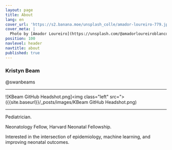 ```yaml
---
layout: page
title: About
lang: en
cover_url: 'https://s2.banana.moe/unsplash_colle/amador-loureiro-779.jpg'
cover_meta: |
  Photo by [Amador Loureiro](https://unsplash.com/@amadorloureiroblanco)
position: 100
navlevel: header
navtitle: about
published: true
---
```


### Kristyn Beam
@swanbeams
________

![KBeam GitHub Headshot.png]<img class="left" src=">({{site.baseurl}}/_posts/images/KBeam GitHub Headshot.png)


__________

Pediatrician.

Neonatology Fellow, Harvard Neonatal Fellowship.

Interested in the intersection of epidemiology, machine learning, and improving neonatal outcomes.
